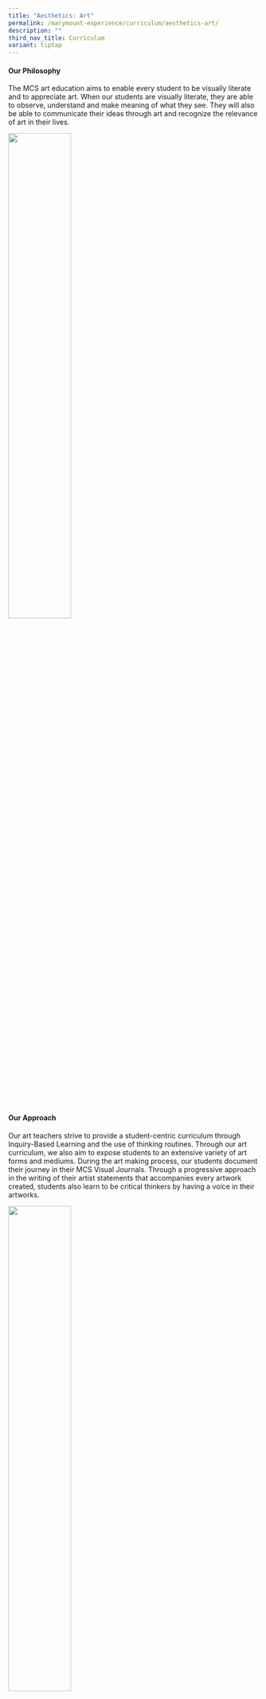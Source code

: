```yaml
---
title: "Aesthetics: Art"
permalink: /marymount-experience/curriculum/aesthetics-art/
description: ""
third_nav_title: Curriculum
variant: tiptap
---
```

<h4><strong>Our Philosophy</strong></h4>
<p>The MCS art education aims to enable every student to be visually literate
and to appreciate art. When our students are visually literate, they are
able to observe, understand and make meaning of what they see. They will
also be able to communicate their ideas through art and recognize the relevance
of art in their lives.</p>
<p></p>
<div class="isomer-image-wrapper">
<img style="width: 50%;" height="auto" width="100%" alt="" src="/images/IMG_20240205_WA0020.jpg">
</div>
<p></p>
<h4><strong>Our Approach</strong></h4>
<p>Our art teachers strive to provide a student-centric curriculum through
Inquiry-Based Learning and the use of thinking routines. Through our art
curriculum, we also aim to expose students to an extensive variety of art
forms and mediums. During the art making process, our students document
their journey in their MCS Visual Journals. Through a progressive approach
in the writing of their artist statements that accompanies every artwork
created, students also learn to be critical thinkers by having a voice
in their artworks.</p>
<div class="isomer-image-wrapper">
<img style="width: 50%;" height="auto" width="100%" src="/images/Art2.jpeg">
</div>
<p>Here are some of the modules our students experience in the respective
levels:&nbsp;</p>
<table style="minWidth: 50px">
<colgroup>
<col>
<col>
</colgroup>
<tbody>
<tr>
<td rowspan="1" colspan="1">
<p>P1 Food for Thought – exploring digital art</p>
<div class="isomer-image-wrapper">
<img style="width: 100%" height="auto" width="100%" src="/images/art1.jpg">
</div>
</td>
<td rowspan="1" colspan="1">
<p>P2 Amazing Hand – exploring pointillism</p>
<div class="isomer-image-wrapper">
<img style="width: 50%;" height="auto" width="100%" src="/images/art2.jpg">
</div>
</td>
</tr>
<tr>
<td rowspan="1" colspan="1">
<p>P3 Starry Night – exploring simulated texture</p>
<div class="isomer-image-wrapper">
<img style="width: 100%" height="auto" width="100%" src="/images/art3.jpg">
</div>
</td>
<td rowspan="1" colspan="1">
<p>P4 Museum-Based Learning – learning about asking questions and analysing
artworks</p>
<div class="isomer-image-wrapper">
<img style="width: 100%" height="auto" width="100%" src="/images/art4.jpg">
</div>
</td>
</tr>
<tr>
<td rowspan="1" colspan="1">
<p>P5 Typography – discussing and noting their ideas in Visual Journals</p>
<div class="isomer-image-wrapper">
<img style="width: 100%" height="auto" width="100%" src="/images/art5.jpg">
</div>
</td>
<td rowspan="1" colspan="1">
<p>P6 Zentangle – creating patterns inspired by organic objects</p>
<div class="isomer-image-wrapper">
<img style="width: 70%;" height="auto" width="100%" src="/images/art6.jpg">
</div>
</td>
</tr>
</tbody>
</table>
<p>On top of the curriculum art lessons, MCS also provides opportunities
for our students to experience various art forms through our signature
art programmes as below.</p>
<h4><strong>Our Department Programmes</strong></h4>
<p><strong>Art Legacy</strong>
</p>
<p>It is an MCS tradition where the P6 cohort will leave behind an Art Legacy
piece. As part of the post-PSLE WELL programme and as a form of contribution
back to MCS, students would create an artwork as a level and have it installed
in spaces around the school.</p>
<table style="minWidth: 50px">
<colgroup>
<col>
<col>
</colgroup>
<tbody>
<tr>
<td rowspan="1" colspan="1">
<p>One of our Art Legacy pieces</p>
<div class="isomer-image-wrapper">
<img style="width: 100%" height="auto" width="100%" src="/images/art10.jpg">
</div>
</td>
<td rowspan="1" colspan="1">
<p>P6 pupils at work</p>
<div class="isomer-image-wrapper">
<img style="width: 100%" height="auto" width="100%" src="/images/art11.jpg">
</div>
</td>
</tr>
</tbody>
</table>
<p><strong>MCS Budding Artist Exhibition</strong>
</p>
<p>Our annual MCS Budding Artist Exhibition provides opportunities for student
artists to showcase their work. It is also a good platform to expose students
to art appreciation using thinking routines.</p>
<p>The exhibition is segmented into two showcases – featuring selected curriculum
artworks from the P1 to P6 and selected artworks from Art Club.&nbsp;</p>
<p><strong>MCS-Toa Payoh National Library Exhibition</strong>
</p>
<p>This exhibition celebrates the creativity and artistic talents of our
girls, providing them with a valuable platform to showcase their work beyond
the classroom. Each artwork reflects our students’ unique perspectives
and their thoughtful expression of the world around them.</p>
<p></p>
<div class="isomer-image-wrapper">
<img style="width: 50%;" height="auto" width="100%" alt="" src="/images/IMG_20241107_WA0065.jpg">
</div>
<p></p>
<div class="isomer-image-wrapper">
<img style="width: 50%;" height="auto" width="100%" alt="" src="/images/IMG_20241107_WA0068.jpg">
</div>
<p></p>
<div class="isomer-image-wrapper">
<img style="width: 50%;" height="auto" width="100%" alt="" src="/images/IMG_20241107_WA0074.jpg">
</div>
<p></p>
<div class="isomer-image-wrapper">
<img style="width: 50%;" height="auto" width="100%" alt="" src="/images/IMG_20241107_WA0083.jpg">
</div>
<p></p>
<div class="isomer-image-wrapper">
<img style="width: 50%;" height="auto" width="100%" alt="" src="/images/IMG_20241107_WA0086.jpg">
</div>
<p></p>
<p><strong>Our MCS Gallery</strong>
</p>
<table style="minWidth: 50px">
<colgroup>
<col>
<col>
</colgroup>
<tbody>
<tr>
<td rowspan="1" colspan="1">
<div class="isomer-image-wrapper">
<img style="width: 100%" height="auto" width="100%" src="/images/art12.jpg">
</div>
</td>
<td rowspan="1" colspan="1">
<div class="isomer-image-wrapper">
<img style="width: 100%" height="auto" width="100%" src="/images/art13.jpg">
</div>
</td>
</tr>
</tbody>
</table>
<p></p>
<p></p>
<p></p>
<p></p>
<h4></h4>
<p></p>